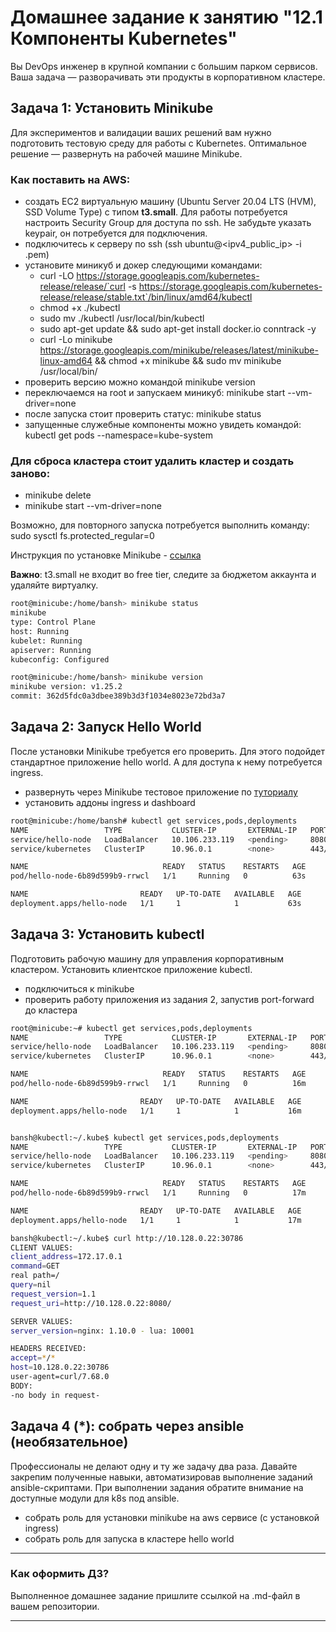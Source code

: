 # Домашнее задание к занятию "12.1 Компоненты Kubernetes"

Вы DevOps инженер в крупной компании с большим парком сервисов. Ваша задача — разворачивать эти продукты в корпоративном кластере. 

## Задача 1: Установить Minikube

Для экспериментов и валидации ваших решений вам нужно подготовить тестовую среду для работы с Kubernetes. Оптимальное решение — развернуть на рабочей машине Minikube.

### Как поставить на AWS:
- создать EC2 виртуальную машину (Ubuntu Server 20.04 LTS (HVM), SSD Volume Type) с типом **t3.small**. Для работы потребуется настроить Security Group для доступа по ssh. Не забудьте указать keypair, он потребуется для подключения.
- подключитесь к серверу по ssh (ssh ubuntu@<ipv4_public_ip> -i <keypair>.pem)
- установите миникуб и докер следующими командами:
  - curl -LO https://storage.googleapis.com/kubernetes-release/release/`curl -s https://storage.googleapis.com/kubernetes-release/release/stable.txt`/bin/linux/amd64/kubectl
  - chmod +x ./kubectl
  - sudo mv ./kubectl /usr/local/bin/kubectl
  - sudo apt-get update && sudo apt-get install docker.io conntrack -y
  - curl -Lo minikube https://storage.googleapis.com/minikube/releases/latest/minikube-linux-amd64 && chmod +x minikube && sudo mv minikube /usr/local/bin/
- проверить версию можно командой minikube version
- переключаемся на root и запускаем миникуб: minikube start --vm-driver=none
- после запуска стоит проверить статус: minikube status
- запущенные служебные компоненты можно увидеть командой: kubectl get pods --namespace=kube-system

### Для сброса кластера стоит удалить кластер и создать заново:
- minikube delete
- minikube start --vm-driver=none

Возможно, для повторного запуска потребуется выполнить команду: sudo sysctl fs.protected_regular=0

Инструкция по установке Minikube - [ссылка](https://kubernetes.io/ru/docs/tasks/tools/install-minikube/)

**Важно**: t3.small не входит во free tier, следите за бюджетом аккаунта и удаляйте виртуалку.

```bash
root@minicube:/home/bansh> minikube status
minikube
type: Control Plane
host: Running
kubelet: Running
apiserver: Running
kubeconfig: Configured

root@minicube:/home/bansh> minikube version
minikube version: v1.25.2
commit: 362d5fdc0a3dbee389b3d3f1034e8023e72bd3a7
````

## Задача 2: Запуск Hello World
После установки Minikube требуется его проверить. Для этого подойдет стандартное приложение hello world. А для доступа к нему потребуется ingress.

- развернуть через Minikube тестовое приложение по [туториалу](https://kubernetes.io/ru/docs/tutorials/hello-minikube/#%D1%81%D0%BE%D0%B7%D0%B4%D0%B0%D0%BD%D0%B8%D0%B5-%D0%BA%D0%BB%D0%B0%D1%81%D1%82%D0%B5%D1%80%D0%B0-minikube)
- установить аддоны ingress и dashboard


```bash
root@minicube:/home/bansh# kubectl get services,pods,deployments
NAME                 TYPE           CLUSTER-IP       EXTERNAL-IP   PORT(S)          AGE
service/hello-node   LoadBalancer   10.106.233.119   <pending>     8080:30786/TCP   27s
service/kubernetes   ClusterIP      10.96.0.1        <none>        443/TCP          10m

NAME                              READY   STATUS    RESTARTS   AGE
pod/hello-node-6b89d599b9-rrwcl   1/1     Running   0          63s

NAME                         READY   UP-TO-DATE   AVAILABLE   AGE
deployment.apps/hello-node   1/1     1            1           63s
```
## Задача 3: Установить kubectl

Подготовить рабочую машину для управления корпоративным кластером. Установить клиентское приложение kubectl.
- подключиться к minikube 
- проверить работу приложения из задания 2, запустив port-forward до кластера
```bash
root@minicube:~# kubectl get services,pods,deployments
NAME                 TYPE           CLUSTER-IP       EXTERNAL-IP   PORT(S)          AGE
service/hello-node   LoadBalancer   10.106.233.119   <pending>     8080:30786/TCP   16m
service/kubernetes   ClusterIP      10.96.0.1        <none>        443/TCP          26m

NAME                              READY   STATUS    RESTARTS   AGE
pod/hello-node-6b89d599b9-rrwcl   1/1     Running   0          16m

NAME                         READY   UP-TO-DATE   AVAILABLE   AGE
deployment.apps/hello-node   1/1     1            1           16m
```


```bash

bansh@kubectl:~/.kube$ kubectl get services,pods,deployments
NAME                 TYPE           CLUSTER-IP       EXTERNAL-IP   PORT(S)          AGE
service/hello-node   LoadBalancer   10.106.233.119   <pending>     8080:30786/TCP   17m
service/kubernetes   ClusterIP      10.96.0.1        <none>        443/TCP          27m

NAME                              READY   STATUS    RESTARTS   AGE
pod/hello-node-6b89d599b9-rrwcl   1/1     Running   0          17m

NAME                         READY   UP-TO-DATE   AVAILABLE   AGE
deployment.apps/hello-node   1/1     1            1           17m
```


```bash
bansh@kubectl:~/.kube$ curl http://10.128.0.22:30786
CLIENT VALUES:
client_address=172.17.0.1
command=GET
real path=/
query=nil
request_version=1.1
request_uri=http://10.128.0.22:8080/

SERVER VALUES:
server_version=nginx: 1.10.0 - lua: 10001

HEADERS RECEIVED:
accept=*/*
host=10.128.0.22:30786
user-agent=curl/7.68.0
BODY:
-no body in request-
```
## Задача 4 (*): собрать через ansible (необязательное)

Профессионалы не делают одну и ту же задачу два раза. Давайте закрепим полученные навыки, автоматизировав выполнение заданий  ansible-скриптами. При выполнении задания обратите внимание на доступные модули для k8s под ansible.
 - собрать роль для установки minikube на aws сервисе (с установкой ingress)
 - собрать роль для запуска в кластере hello world
  
  ---

### Как оформить ДЗ?

Выполненное домашнее задание пришлите ссылкой на .md-файл в вашем репозитории.

---